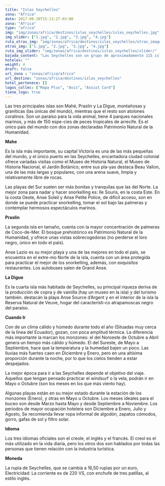 ```yaml
---
title: "Islas Seychelles"
zona: "África"
date: 2017-09-20T15:13:27-03:00
zona: "Africa"
type: "africa"
img: "img/zonas/africa/destinos/islas_seychelles/islas_seychelles.jpg"
img_slider: ["1.jpg", "2.jpg", "3.jpg", "4.jpg"]
ruta_otras_img: "img/zonas/africa/destinos/islas_seychelles/otras_imagenes/"
otras_img: ["1.jpg", "2.jpg", "3.jpg", "4.jpg"]
ruta_img_slider: "img/zonas/africa/destinos/islas_seychelles/slider/"
bajada_content: "Las Seychelles son un grupo de aproximadamente 115 islas extendidas a lo largo de 1.600 kilómetros en la costa del este de Africa."
hoteles: ""
weight: 4
draft: false
url_zona : "zonas/africa/africa"
url_destino: "zonas/africa/destinos/islas_seychelles"
hotel_pertenece: []
logos_collec: ["Mapa Plus", "Avis", "Assist Card"]
tiene_logo: true
---
```


Las tres principales islas son Mahé, Praslin y La Digue, montañosas y graníticas (las únicas del mundo), mientras que el resto son atolones coralinos.
Son un paraíso para la vida animal, tiene 4 parques nacionales marinos, y más de 150 espe-cies de peces tropicales de arrecife. Es el único país del mundo con dos zonas declaradas Patrimonio Natural de la Humanidad.

**Mahe**

Es la isla más importante, su capital Victoria es una de las más pequeñas del mundo, y el único puerto en las Seychelles,  encantadora ciudad colonial ofrece variadas visitas como el Museo de Historia Natural, el Museo de Historia Nacional, el Jardín Botánico; entre sus pla-yas destaca Beau Vallon, una de las más largas y populares, con una arena suave, limpia y relativamente libre de rocas.

Las playas del Sur suelen ser más bonitas y tranquilas que las del Norte. La mejor zona para nadar y hacer snorkelling es: Ile Souris, en la costa Este. En la costa Oeste, Anse Soleil y Anse Petite Police, de difícil acceso, son  en donde se puede practicar snorkelling, tomar el sol bajo las palmeras y contemplar hermosos espectáculos marinos.

**Praslin**

La segunda isla en tamaño, cuenta con la mayor concentración de palmeras de Coco-de-Mer. El bosque prehistórico es Patrimonio Natural de la Humanidad, y ofrece unas vistas sobrecogedoras (no perderse el loro negro, único en todo el país).

Anse Lazio es su mejor playa y una de las mejores en todo el país, se encuentra en el extre-mo Norte de la isla, cuenta con un área protegida para practicar el mejor de los snorkelling, además, con exquisitos restaurantes. Los autobuses salen de Grand Anse.

**La Digue**

Es la cuarta isla más habitada de Seychelles, su principal riqueza deriva de la producción de copra y de vainilla (hay un museo en la isla) y del turismo también. destacán la playa Anse Source d’Argent y en el interior de la isla la Reserva Natural de Veuve, hogar del característi-co atrapamoscas negro del paraíso.

**Cuando Ir**

Con de un clima cálido y húmedo durante todo el año (Situadas muy cerca de la línea del Ecuador), gozan, con poca amplitud térmica. La diferencia más importante la marcan los monzones: el del Noroeste de Octubre a Abril genera un tiempo más cálido y húmedo. El del Sureste, de Mayo a Septiembre, hace que la temperatura y la humedad bajen un poco. Las lluvias más fuertes caen en Diciembre y Enero, pero en una altísima proporción durante la noche, por lo que los cielos tienden a estar despejados.

La mejor época para ir a las Seychelles depende el objetivo del viaje. Aquellos que tengan pensado practicar el windsurf o la vela, podrán ir en Mayo o  Octubre (son los meses en los que más viento hay).

Algunas playas están en su mejor estado durante la estación de los monzones (Enero), y otras en Mayo u Octubre. Los meses ideales para el buceo son desde Marzo hasta Mayo y desde Septiembre a Noviembre. Los periodos de mayor ocupación hotelera son Diciembre a Enero, Julio y Agosto, Se recomienda llevar ropa informal de algodón, zapatos cómodos, gorro, gafas de sol y filtro solar.

**Idioma**

Los tres idiomas oficiales son el creole, el inglés y el francés. El creol es el más utilizado en la vida diaria, pero los otros dos son hablados por todas las personas que tienen relación con la industria turística.

**Moneda**

La rupia de Seychelles, que se cambia a 16,50 rupias por un euro,
Electricidad: La corriente es de 220 VS, con enchufe de tres patillas, al estilo inglés.
